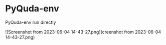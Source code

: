 # PyQuda-env
PyQuda-env run  directly

![Screenshot from 2023-06-04 14-43-27.png](creenshot from 2023-06-04 14-43-27.png)
